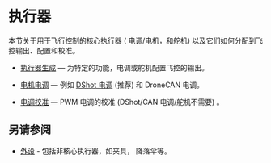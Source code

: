# 执行器

本节关于用于飞行控制的核心执行器 ( 电调/电机，和舵机) 以及它们如何分配到飞控输出、配置和校准。

- [执行器生成](../config/actuators.md) — 为特定的功能，电调或舵机配置飞控的输出。

- [电机电调](../peripherals/esc_motors.md) — 例如 [DShot 电调](../peripherals/dshot.md) (推荐) 和 DroneCAN 电调。

- [电调校准](../advanced_config/esc_calibration.md) — PWM 电调的校准 (DShot/CAN 电调/舵机不需要) 。

## 另请参阅

- [外设](../peripherals/index.md) - 包括非核心执行器，如夹具， 降落伞等。

